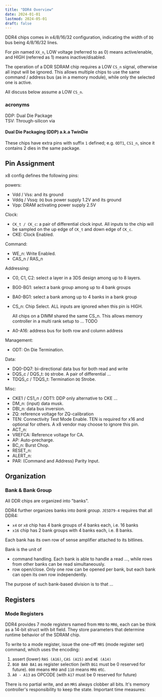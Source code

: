 ```yaml
---
title: "DDR4 Overview"
date: 2024-01-01
lastmod: 2024-05-01
draft: false
---
```


DDR4 chips comes in x4/8/16/32 configuration, indicating the width of `DQ` bus being 4/8/16/32 lines.

For pin named `XX_n`, LOW voltage (referred to as 0) means active/enable, and HIGH (referred as 1) means inactive/disabled.

The operation of a DDR SDRAM chip requires a LOW `CS_n` signal, otherwise all input will be ignored.
This allows multiple chips to use the same command / address bus (as in a memory module), while only the selected one is active.

All discuss below assume a LOW `CS_n`.

### acronyms

DDP: Dual Die Package    
TSV: Through-silicon via

#### Dual Die Packaging (DDP) a.k.a TwinDie

These chips have extra pins with suffix `1` defined; e.g. `ODT1`, `CS1_n`, since it contains 2 dies in the same package.

## Pin Assignment

x8 config defines the following pins:

powers:
- Vdd / Vss:  and its ground
- Vddq / Vssq: `DQ` bus power supply 1.2V and its ground
- Vpp: DRAM activating power supply 2.5V

Clock:
- `CK_t / CK_c`: a pair of differential clock input. All inputs to the chip will be sampled on the up edge of `CK_t` and down edge of `CK_c`.
- CKE: Clock Enabled.

Command:
- WE_n: Write Enabled.
- CAS_n / RAS_n

Addressing:
- C0, C1, C2: select a layer in a 3DS design among up to 8 layers.
- BG0-BG1: select a bank group among up to 4 bank groups
- BA0-BG1: select a bank among up to 4 banks in a bank group
- CS_n: Chip Select. ALL inputs are ignored when this pin is HIGH.

    All chips on a DIMM shared the same CS_n. This allows memory controller in a multi rank setup to ... TODO

- A0-A16: address bus for both row and column address

Management:
- ODT: On Die Termination.

Data:
- DQ0-DQ7: bi-directional data bus for both read and write
- DQS_c / DQS_t: `DQ` strobe. A pair of differential ...
- TDQS_c / TDQS_t: Termination `DQ` Strobe.

Misc:
- CKE1 / CS1_n / ODT1: DDP only alternative to CKE ...
- DM_n: (input) data musk.
- DBI_n: data bus inversion.
- ZQ: reference voltage for ZQ-calibration
- TEN: Connectivity Test Mode Enable. TEN is required for x16 and optional for others. A x8 vendor may choose to ignore this pin.
- ACT_n:
- VREFCA: Reference voltage for CA.
- AP: Auto-precharge.
- BC_n: Burst Chop.
- RESET_n:
- ALERT_n:
- PAR: (Command and Address) Parity Input.


## Organization

### Bank & Bank Group

All DDR chips are organized into "banks".


DDR4 further organizes banks into *bank group*. `JESD79-4` requires that all DDR4:
- `x4` or `x8` chip has 4 bank groups of 4 banks each, i.e. 16 banks
- `x16` chip has 2 bank groups with 4 banks each, i.e. 8 banks.

Each bank has its own row of sense amplifier attached to its bitlines.

Bank is the unit of
- command handling. Each bank is able to handle a read ..., while rows from other banks can be read simultaneously.
- row open/close. Only one row can be opened per bank, but each bank can open its own row independently.


The purpose of such bank-based division is to that ...

## Registers

### Mode Registers


DDR4 provides 7 mode registers named from `MR0` to `MR6`, each can be think as a 14-bit struct with bit field.
They store parameters that determine runtime behavior of the SDRAM chip.

To write to a mode register, issue the one-off `MRS` (mode register set) command, which uses the encoding:
1. assert (lower) `RAS (A16)`, `CAS (A15)` and `WE (A14)`
2. `BG0 BA0 BA1` as register selection (with `BG1` must be 0 reserved for future). `000` means `MR0` and `110` means `MR6` etc.
3. `A0 - A13` as OPCODE (with `A17` must be 0 reserved for future)

There is no partial write, and an `MRS` always clobber all bits. It's memory controller's responsibility to keep the state.
Important time measures:

